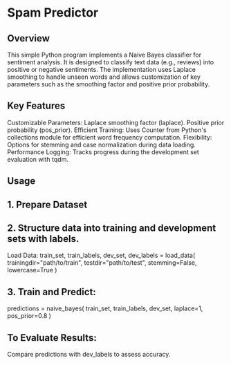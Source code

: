 # Spam Predictor

## Overview
This simple Python program implements a Naive Bayes classifier for sentiment analysis. It is designed to classify text data (e.g., reviews) into positive or negative sentiments. The implementation uses Laplace smoothing to handle unseen words and allows customization of key parameters such as the smoothing factor and positive prior probability.

## Key Features

Customizable Parameters:
Laplace smoothing factor (laplace).
Positive prior probability (pos_prior).
Efficient Training:
Uses Counter from Python's collections module for efficient word frequency computation.
Flexibility:
Options for stemming and case normalization during data loading.
Performance Logging:
Tracks progress during the development set evaluation with tqdm.

## Usage
## 1. Prepare Dataset

## 2. Structure  data into training and development sets with labels.
Load Data:
train_set, train_labels, dev_set, dev_labels = load_data(
    trainingdir="path/to/train", 
    testdir="path/to/test",
    stemming=False,
    lowercase=True
)
## 3. Train and Predict:
predictions = naive_bayes(
    train_set, 
    train_labels, 
    dev_set, 
    laplace=1, 
    pos_prior=0.8
)
## To Evaluate Results:
Compare predictions with dev_labels to assess accuracy.
